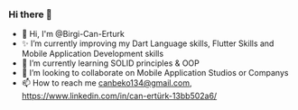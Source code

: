 ### Hi there 👋
- 👋 Hi, I'm @Birgi-Can-Erturk
- ✨ I’m currently improving my  Dart Language skills, Flutter Skills and Mobile Application Development skills
- 🌱 I’m currently learning SOLID principles & OOP
- 💞️ I’m looking to collaborate on Mobile Application Studios or Companys
- 📫 How to reach me canbeko134@gmail.com, https://www.linkedin.com/in/can-ertürk-13bb502a6/
<!--
**Birgi-Can-Erturk/Birgi-Can-Erturk** is a ✨ _special_ ✨ repository because its `README.md` (this file) appears on your GitHub profile.

Here are some ideas to get you started:
-->
